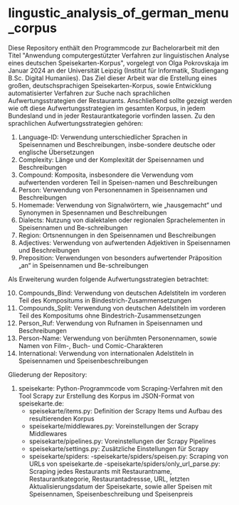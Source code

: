 # lingustic_analysis_of_german_menu_corpus

Diese Repository enthält den Programmcode zur Bachelorarbeit mit den Titel "Anwendung computergestützter Verfahren zur linguistischen Analyse eines deutschen Speisekarten-Korpus", vorgelegt von Olga Pokrovskaja im Januar 2024 an der Universität Leipzig (Institut für Informatik, Studiengang B.Sc. Digital Humaniies). Das Ziel dieser Arbeit war die Erstellung eines großen, deutschsprachigen Speisekarten-Korpus, sowie Entwicklung automatisierter Verfahren zur Suche nach sprachlichen Aufwertungsstrategien der Restaurants. Anschließend sollte gezeigt werden wie oft diese Aufwertungsstrategien im gesamten Korpus, in jedem Bundesland und in jeder Restaurantkategorie vorfinden lassen. Zu den sprachlichen Aufwertungsstrategien gehören:

1.	Language-ID: 
Verwendung unterschiedlicher Sprachen in Speisennamen und Beschreibungen, insbe-sondere deutsche oder englische Übersetzungen 
2.	Complexity: 
Länge und der Komplexität der Speisennamen und Beschreibungen
3.	Compound: 
Komposita, insbesondere die Verwendung vom aufwertenden vorderen Teil in Speisen-namen und Beschreibungen
4.	Person: 
Verwendung von Personennamen in Speisennamen und Beschreibungen
5.	Homemade: 
Verwendung von Signalwörtern, wie „hausgemacht“ und Synonymen in Spesennamen und Beschreibungen
6.	Dialects: 
Nutzung von dialektalen oder regionalen Sprachelementen in Speisennamen und Be-schreibungen
7.	Region: 
Ortsnennungen in den Speisennamen und Beschreibungen
8.	Adjectives: 
Verwendung von aufwertenden Adjektiven in Speisennamen und Beschreibungen
9.	Preposition: 
Verwendungen von besonders aufwertender Präposition „an“ in Speisennamen und Be-schreibungen

Als Erweiterung wurden folgende Aufwertungsstrategien betrachtet:

10. Compounds_Bind:
Verwendung von deutschen Adelstiteln im vorderen Teil des Kompositums in Bindestrich-Zusammensetzungen
11. Compounds_Split:
Verwendung von deutschen Adelstiteln im vorderen Teil des Kompositums ohne Bindestrich-Zusammensetzungen
12. Person_Ruf:
Verwendung von Rufnamen in Speisennamen und Beschreibungen
13. Person-Name:
Verwendung von berühmten Personennamen, sowie Namen von Film-, Buch- und Comic-Charakteren
14. International:
Verwendung von internationalen Adelstiteln in Speisennamen und Speisenbeschreibungen

Gliederung der Repository:

1. speisekarte: Python-Programmcode vom Scraping-Verfahren mit den Tool Scrapy zur Erstellung des Korpus im JSON-Format von speisekarte.de:
   - speisekarte/items.py: Definition der Scrapy Items und Aufbau des resultierenden Korpus
   - speisekarte/middlewares.py: Voreinstellungen der Scrapy Middlewares
   - speisekarte/pipelines.py: Voreinstellungen der Scrapy Pipelines
   - speisekarte/settings.py: Zusätzliche Einstellungen für Scrapy
   - speisekarte/spiders:
         -speisekarte/spiders/speisen.py: Scraping von URLs von speisekarte.de
         -speisekarte/spiders/only_url_parse.py: Scraping jedes Restaurants mit Restaurantname, Restaurantkategorie, Restaurantadressse, URL, letzten Aktualisierungsdatum der Speisekarte, sowie aller Speisen mit Speisennamen, Speisenbeschreibung und Speisenpreis



